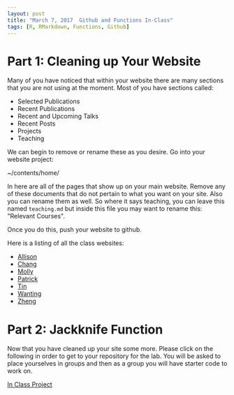 ```yaml
---
layout: post
title: "March 7, 2017  Github and Functions In-Class"
tags: [R, RMarkdown, Functions, Github]
---
```






# Part 1: Cleaning up Your Website

Many of you have noticed that within your website there are many sections that you are not using at the moment. Most of you have sections called:

- Selected Publications
- Recent Publications
- Recent and Upcoming Talks
- Recent Posts
- Projects
- Teaching


We can begin to remove or rename these as you desire. Go into your website project:

~/contents/home/

In here are all of the pages that show up on your main website. Remove any of these documents that do not pertain to what you want on your site. Also you can rename them as well. So where it says teaching, you can leave this named `teaching.md` but inside this file you may want to rename this: "Relevant Courses". 

Once you do this, push your website to github. 

Here is a listing of all the class websites:

- [Allison](https://allisonstats.github.io)
- [Chang](https://vicchen1991.github.io)
- [Molly](https://MollyMcCarthy.github.io)
- [Patrick](https://zhangpa.github.io)
- [Tin](https://tinoreskovic.github.io)
- [Wanting](https://Wanting-Zhai.github.io)
- [Zheng](https://zsi1.github.io)



# Part 2: Jackknife Function


Now that you have cleaned up your site some more. Please click on the following in order to get to your repository for the lab. You will be asked to place yourselves in groups and then as a group you will have starter code to work on. 

[In Class Project](https://classroom.github.com/group-assignment-invitations/d0671ebf628d55e8adccd5c00aa77128)



